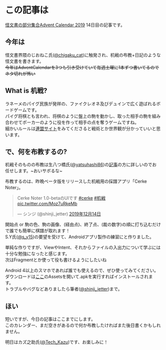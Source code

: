 # この記事は
[怪文書の部分集合Advent Calendar 2019](https://adventar.org/calendars/3993) 14日目の記事です。

## 今年は
怪文書界隈のじおねこ氏([@chigaku_cat](https://twitter.com/chigaku_cat))に触発され、机戦の布教+日記のような怪文書を書きます。  
~~今年はAdventCalendarを3つも引き受けていて毎週土曜に1本ずつ書いてるのでネタ切れが怖い~~

## What is 机戦?
ラネーメのパイグ民族が発祥の、ファイクレオネ及びデュインで広く遊ばれるボードゲームです。  
パイグ将棋とも言われ、将棋のように盤上の駒を動かし、取った相手の駒を組み合わせてポーカーのように役を作って相手の点を奪うゲームですね。  
細かいルールは[連盟サイト](https://sites.google.com/view/cet2kaik/)をみてくださると戦術とか世界観が分かっていいと思います。

## で、何を布教するの?
机戦そのものの布教は生八つ橋氏([@yatsuhashi86](https://twitter.com/yatsuhashi86))の[記事](https://yatsuhashi86.hatenablog.com/entry/2019/12/12/224313)の方に詳しいのでお任せします。~おいサボるな~  
  
布教するのは、昨晩ベータ版をリリースした机戦用の採譜アプリ「Cerke Noter」。

<blockquote class="twitter-tweet" data-lang="ja"><p lang="ja" dir="ltr">Cerke Noter 1.0-betaのUIです <a href="https://twitter.com/hashtag/cerke?src=hash&amp;ref_src=twsrc%5Etfw">#cerke</a> <a href="https://twitter.com/hashtag/%E6%9C%BA%E6%88%A6?src=hash&amp;ref_src=twsrc%5Etfw">#机戦</a> <a href="https://t.co/Moz7uRkeMb">pic.twitter.com/Moz7uRkeMb</a></p>&mdash; シンジ (@shinji_jetter) <a href="https://twitter.com/shinji_jetter/status/1205842736982573056?ref_src=twsrc%5Etfw">2019年12月14日</a></blockquote>

開始点 or 駒の色、駒の画像、(経由点)、終了点、(裁の数字)の順に打ち込むだけで誰でも簡単に棋譜が取れます！  
S.Y氏([@s_y15](https://twitter.com/s_y15))の要望を受けて、Androidアプリ製作の練習にと作りました。 

単純な作りですが、ViewやIntent、それからファイルの入出力について学ぶには十分な勉強になったと感じます。  
次はFragmentとか使って役も書けるようにしたいね

Android 4以上のスマホであれば誰でも使えるので、ぜひ使ってみてください。
ダウンロードは[ここ](https://github.com/schwert398/cerke_noter/releases/tag/v1.0-beta)のAssetsを開いて.apkを実行すればインストールされます。  
トラブルやバグなどありましたら筆者([@shinji_jetter](https://twitter.com/shinji_jetter))まで。

## ほい
短いですが、今日の記事はここまでにします。  
このカレンダー、まだ空きがあるので何か布教したければまた後日書くかもしれません。  

明日はカズ之助氏([@Tech_Kazu](https://twitter.com/Tech_Kazu))です、お楽しみに！
